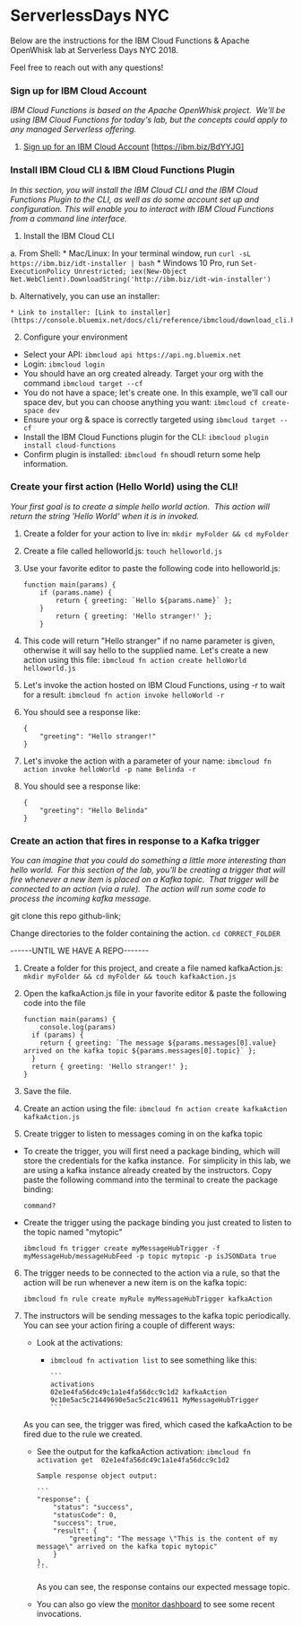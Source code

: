 # ServerlessDays NYC
Below are the instructions for the IBM Cloud Functions & Apache OpenWhisk lab at Serverless Days NYC 2018.

Feel free to reach out with any questions!


### Sign up for IBM Cloud Account
*IBM Cloud Functions is based on the Apache OpenWhisk project.  We'll be using IBM Cloud Functions for today's lab, but the concepts could apply to any managed Serverless offering.*

1. [Sign up for an IBM Cloud Account](https://ibm.biz/BdYYJG) [https://ibm.biz/BdYYJG]

### Install IBM Cloud CLI & IBM Cloud Functions Plugin
*In this section, you will install the IBM Cloud CLI and the IBM Cloud Functions Plugin to the CLI, as well as do some account set up and configuration. This will enable you to interact with IBM Cloud Functions from a command line interface.*

1. Install the IBM Cloud CLI 

  a. From Shell:
	* Mac/Linux: In your terminal window, run `curl -sL https://ibm.biz/idt-installer | bash`
 	* Windows 10 Pro, run `Set-ExecutionPolicy Unrestricted; iex(New-Object Net.WebClient).DownloadString('http://ibm.biz/idt-win-installer')`
 
  b. Alternatively, you can use an installer:
 
 	* Link to installer: [Link to installer](https://console.bluemix.net/docs/cli/reference/ibmcloud/download_cli.html#install_use)
	
2. Configure your environment
  * Select your API: `ibmcloud api https://api.ng.bluemix.net`
  * Login: `ibmcloud login`
  * You should have an org created already. Target your org with the command `ibmcloud target --cf`
  * You do not have a space; let's create one. In this example, we'll call our space dev, but you can choose anything you want: `ibmcloud cf create-space dev`
  * Ensure your org & space is correctly targeted using `ibmcloud target --cf`
  * Install the IBM Cloud Functions plugin for the CLI: `ibmcloud plugin install cloud-functions`
  * Confirm plugin is installed: `ibmcloud fn` shoudl return some help information.

### Create your first action (Hello World) using the CLI!
*Your first goal is to create a simple hello world action.  This action will return the string 'Hello World' when it is in invoked.*

1. Create a folder for your action to live in: `mkdir myFolder && cd myFolder`
2. Create a file called helloworld.js: `touch helloworld.js`
3. Use your favorite editor to paste the following code into helloworld.js:

	```
	function main(params) {  
		if (params.name) {    
			return { greeting: `Hello ${params.name}` };  
		}  
			return { greeting: 'Hello stranger!' };
		}
	```
4. This code will return "Hello stranger" if no name parameter is given, otherwise it will say hello to the supplied name. Let's create a new action using this file: `ibmcloud fn action create helloWorld helloworld.js`
5. Let's invoke the action hosted on IBM Cloud Functions, using -r to wait for a result: `ibmcloud fn action invoke helloWorld -r` 
6. You should see a response like:

	```
	{
	    "greeting": "Hello stranger!"
	}
	```
7. Let's invoke the action with a parameter of your name: `ibmcloud fn action invoke helloWorld -p name Belinda -r`
8. You should see a response like:

	```
	{
	    "greeting": "Hello Belinda"
	}
	```
	
### Create an action that fires in response to a Kafka trigger
*You can imagine that you could do something a little more interesting than hello world.  For this section of the lab, you'll be creating a trigger that will fire whenever a new item is placed on a Kafka topic.  That trigger will be connected to an action (via a rule).  The action will run some code to process the incoming kafka message.*


git clone this repo github-link;

Change directories to the folder containing the action. `cd CORRECT_FOLDER`

------UNTIL WE HAVE A REPO-------

1. Create a folder for this project, and create a file named kafkaAction.js: `mkdir myFolder && cd myFolder && touch kafkaAction.js`
2. Open the kafkaAction.js file in your favorite editor & paste the following code into the file

	```
	function main(params) {
	    console.log(params)
	  if (params) {
	    return { greeting: `The message ${params.messages[0].value} arrived on the kafka topic ${params.messages[0].topic}` };
	  }
	  return { greeting: 'Hello stranger!' };
	}
	```
3. Save the file.  
4. Create an action using the file: `ibmcloud fn action create kafkaAction kafkaAction.js`
5. Create trigger to listen to messages coming in on the kafka topic
  * To create the trigger, you will first need a package binding, which will store the credentials for the kafka instance.  For simplicity in this lab, we are using a kafka instance already created by the instructors. Copy paste the following command into the terminal to create the package binding:
	 
	  ```
	  command?
	  ```
  * Create the trigger using the package binding you just created to listen to the topic named "mytopic"
	
	  ```
	  ibmcloud fn trigger create myMessageHubTrigger -f myMessageHub/messageHubFeed -p topic mytopic -p isJSONData true
	  ```
6. The trigger needs to be connected to the action via a rule, so that the action will be run whenever a new item is on the kafka topic:

	```
	ibmcloud fn rule create myRule myMessageHubTrigger kafkaAction
	```
	
7. The instructors will be sending messages to the kafka topic periodically.  You can see your action firing a couple of different ways:
	* Look at the activations: 
	  * `ibmcloud fn activation list` to see something like this:

			```
			activations
			02e1e4fa56dc49c1a1e4fa56dcc9c1d2 kafkaAction          
			9c10e5ac5c21449690e5ac5c21c49611 MyMessageHubTrigger 
			```
	As you can see, the trigger was fired, which cased the kafkaAction to be fired due to the rule we created. 
	  * See the output for the kafkaAction activation: `ibmcloud fn activation get  02e1e4fa56dc49c1a1e4fa56dcc9c1d2`

		  	Sample response object output:
		
		  	```
		  	"response": {
		  		"status": "success",
		  		"statusCode": 0,
		  		"success": true,
		  		"result": {
		  			"greeting": "The message \"This is the content of my message\" arrived on the kafka topic mytopic"
        		}
		    },
		    ```

		  As you can see, the response contains our expected message topic.
		  
	* You can also go view the [monitor dashboard](https://console.bluemix.net/openwhisk/dashboard) to see some recent invocations.
